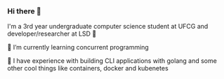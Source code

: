 ### Hi there 👋

I'm a 3rd year undergraduate computer science student at UFCG and developer/researcher at LSD 🚀




🌱 I’m currently learning concurrent programming

🚀 I have experience with building CLI applications with golang and some other cool things like containers, docker and kubenetes


<!--
**viniciusbds/viniciusbds** is a ✨ _special_ ✨ repository because its `README.md` (this file) appears on your GitHub profile.

Here are some ideas to get you started:

- 🔭 I’m currently working on ...
🔭 I’m currently working on study and improve the [beeFS](http://ce-resd.facom.ufms.br/sbrc/2010/074.pdf) system.
- 🌱 I’m currently learning ...
- 👯 I’m looking to collaborate on ...
- 🤔 I’m looking for help with ...
- 💬 Ask me about ...
- 📫 How to reach me: ...
- 😄 Pronouns: ...
- ⚡ Fun fact: ...
-->
